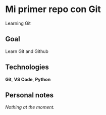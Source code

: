 # Mi primer repo con Git
Learning Git
## Goal
Learn Git and Github
## Technologies
**Git**, **VS Code**, **Python**
## Personal notes
*Nothing at the moment.*